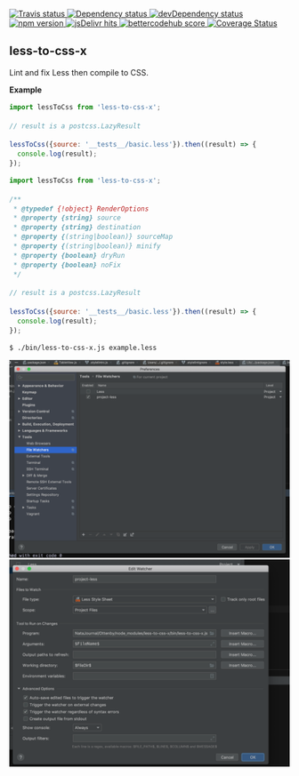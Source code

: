 <a
  href="https://travis-ci.org/Xotic750/less-to-css-x"
  title="Travis status">
<img
  src="https://travis-ci.org/Xotic750/less-to-css-x.svg?branch=master"
  alt="Travis status" height="18">
</a>
<a
  href="https://david-dm.org/Xotic750/less-to-css-x"
  title="Dependency status">
<img src="https://david-dm.org/Xotic750/less-to-css-x/status.svg"
  alt="Dependency status" height="18"/>
</a>
<a
  href="https://david-dm.org/Xotic750/less-to-css-x?type=dev"
  title="devDependency status">
<img src="https://david-dm.org/Xotic750/less-to-css-x/dev-status.svg"
  alt="devDependency status" height="18"/>
</a>
<a
  href="https://badge.fury.io/js/less-to-css-x"
  title="npm version">
<img src="https://badge.fury.io/js/less-to-css-x.svg"
  alt="npm version" height="18">
</a>
<a
  href="https://www.jsdelivr.com/package/npm/less-to-css-x"
  title="jsDelivr hits">
<img src="https://data.jsdelivr.com/v1/package/npm/less-to-css-x/badge?style=rounded"
  alt="jsDelivr hits" height="18">
</a>
<a
  href="https://bettercodehub.com/results/Xotic750/less-to-css-x"
  title="bettercodehub score">
<img src="https://bettercodehub.com/edge/badge/Xotic750/less-to-css-x?branch=master"
  alt="bettercodehub score" height="18">
</a>
<a
  href="https://coveralls.io/github/Xotic750/less-to-css-x?branch=master"
  title="Coverage Status">
<img src="https://coveralls.io/repos/github/Xotic750/less-to-css-x/badge.svg?branch=master"
  alt="Coverage Status" height="18">
</a>

<a name="module_less-to-css-x"></a>

## less-to-css-x

Lint and fix Less then compile to CSS.

**Example**

```js
import lessToCss from 'less-to-css-x';

// result is a postcss.LazyResult

lessToCss({source: '__tests__/basic.less'}).then((result) => {
  console.log(result);
});
```

```js
import lessToCss from 'less-to-css-x';

/**
 * @typedef {!object} RenderOptions
 * @property {string} source
 * @property {string} destination
 * @property {(string|boolean)} sourceMap
 * @property {(string|boolean)} minify
 * @property {boolean} dryRun
 * @property {boolean} noFix
 */

// result is a postcss.LazyResult

lessToCss({source: '__tests__/basic.less'}).then((result) => {
  console.log(result);
});
```

```bash
$ ./bin/less-to-css-x.js example.less
```

![Alt text](images/image1.png?raw=true "Title")
![Alt text](images/image2.png?raw=true "Title")
